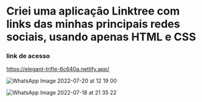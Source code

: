 # Criei uma aplicação Linktree com links das minhas principais redes sociais, usando apenas HTML e CSS
### link de acesso
https://elegant-trifle-6c640a.netlify.app/




![WhatsApp Image 2022-07-20 at 12 19 00](https://user-images.githubusercontent.com/97295520/180022519-6d5e7839-2dec-4297-8554-296d14f1af7c.jpeg)

![WhatsApp Image 2022-07-18 at 21 35 22](https://user-images.githubusercontent.com/97295520/180022981-55533d7f-f9ec-4cc5-85dc-4db2bcb770f3.jpeg)

